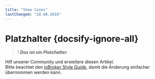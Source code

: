 ```yaml
---
title: "Show Cases"
lastChanged: "28.08.2018"
---
```


# Platzhalter {docsify-ignore-all}

>! ***Das ist ein Platzhalter***.

Hilf unserer Community und erweitere diesen Artikel.  
Bitte beachtet den [ioBroker Style Guide](appendix/style_guide), damit die Änderung einfacher übernommen werden kann. 
